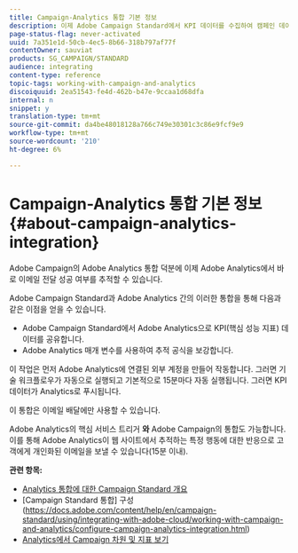 ```yaml
---
title: Campaign-Analytics 통합 기본 정보
description: 이제 Adobe Campaign Standard에서 KPI 데이터를 수집하여 캠페인 데이터를 Adobe Analytics과 공유하여 Adobe Campaign의 이메일 마케팅 지표를 측정할 수 있습니다.
page-status-flag: never-activated
uuid: 7a351e1d-50cb-4ec5-8b66-318b797af77f
contentOwner: sauviat
products: SG_CAMPAIGN/STANDARD
audience: integrating
content-type: reference
topic-tags: working-with-campaign-and-analytics
discoiquuid: 2ea51543-fe4d-462b-b47e-9ccaa1d68dfa
internal: n
snippet: y
translation-type: tm+mt
source-git-commit: da4be48018128a766c749e30301c3c86e9fcf9e9
workflow-type: tm+mt
source-wordcount: '210'
ht-degree: 6%

---
```



# Campaign-Analytics 통합 기본 정보{#about-campaign-analytics-integration}

Adobe Campaign의 Adobe Analytics 통합 덕분에 이제 Adobe Analytics에서 바로 이메일 전달 성공 여부를 추적할 수 있습니다.

Adobe Campaign Standard과 Adobe Analytics 간의 이러한 통합을 통해 다음과 같은 이점을 얻을 수 있습니다.

* Adobe Campaign Standard에서 Adobe Analytics으로 KPI(핵심 성능 지표) 데이터를 공유합니다.
* Adobe Analytics 매개 변수를 사용하여 추적 공식을 보강합니다.

이 작업은 먼저 Adobe Analytics에 연결된 외부 계정을 만들어 작동합니다. 그러면 기술 워크플로우가 자동으로 실행되고 기본적으로 15분마다 자동 실행됩니다. 그러면 KPI 데이터가 Analytics로 푸시됩니다.

이 통합은 이메일 배달에만 사용할 수 있습니다.

Adobe Analytics의 핵심 서비스 트리거 **와** Adobe Campaign의 통합도 가능합니다. 이를 통해 Adobe Analytics이 웹 사이트에서 추적하는 특정 행동에 대한 반응으로 고객에게 개인화된 이메일을 보낼 수 있습니다(15분 이내).

**관련 항목:**

* [Analytics 통합에 대한 Campaign Standard 개요](https://docs.adobe.com/content/help/en/analytics/integration/adobe-campaign.html)
* [Campaign Standard 통합] 구성(https://docs.adobe.com/content/help/en/campaign-standard/using/integrating-with-adobe-cloud/working-with-campaign-and-analytics/configure-campaign-analytics-integration.html)
* [Analytics에서 Campaign 차원 및 지표 보기](../../integrating/using/campaign-dimensions-and-metrics-in-analytics.md)

